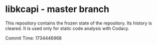 # libkcapi - master branch

This repository contains the frozen state of the repository.
Its history is cleared. It is used only for static code
analysis with Codacy.

Commit Time: 1734446968